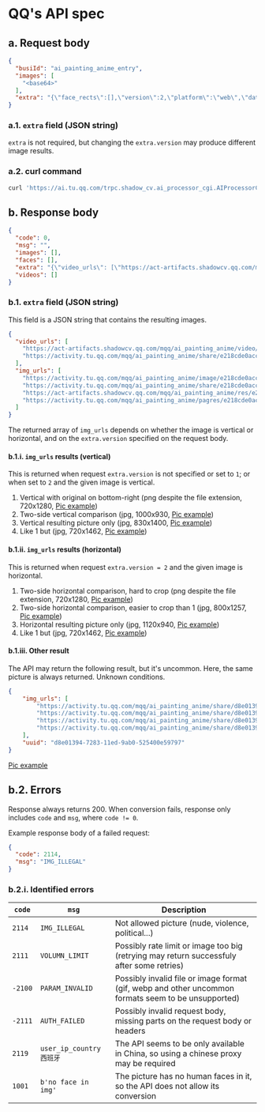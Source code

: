 # QQ's API spec

## a. Request body

```json
{
  "busiId": "ai_painting_anime_entry",
  "images": [
    "<base64>"
  ],
  "extra": "{\"face_rects\":[],\"version\":2,\"platform\":\"web\",\"data_report\":{\"parent_trace_id\":\"d5c3492b-037b-8dab-34bd-c1d7c85daef2\",\"root_channel\":\"\",\"level\":1}}"
}
```

### a.1. `extra` field (JSON string)

`extra` is not required, but changing the `extra.version` may produce different image results.

### a.2. curl command

```bash
curl 'https://ai.tu.qq.com/trpc.shadow_cv.ai_processor_cgi.AIProcessorCgi/Process' -X POST -H 'User-Agent: Mozilla/5.0 (X11; Linux x86_64; rv:106.0) Gecko/20100101 Firefox/106.0' -H 'Accept: application/json, text/plain, */*' -H 'Accept-Language: es,en-US;q=0.7,en;q=0.3' -H 'Accept-Encoding: gzip, deflate, br' -H 'Referer: https://h5.tu.qq.com/' -H 'Content-Type: application/json' -H 'Origin: https://h5.tu.qq.com' -H 'DNT: 1' -H 'Connection: keep-alive' -H 'Sec-Fetch-Dest: empty' -H 'Sec-Fetch-Mode: cors' -H 'Sec-Fetch-Site: same-site' --data-raw '{"busiId":"ai_painting_anime_entry","images":["<base64>"],"extra":"{\"face_rects\":[],\"version\":2,\"platform\":\"web\",\"data_report\":{\"parent_trace_id\":\"67abd766-8e57-4299-9464-f6e67b90be59\",\"root_channel\":\"\",\"level\":1}}"}'
```

## b. Response body

```json
{
  "code": 0,
  "msg": "",
  "images": [],
  "faces": [],
  "extra": "{\"video_urls\": [\"https://act-artifacts.shadowcv.qq.com/mqq/ai_painting_anime/video/e218cde0accb9b079814c49e91e7c98b_poqay.mp4\", \"https://activity.tu.qq.com/mqq/ai_painting_anime/share/e218cde0accb9b079814c49e91e7c98b_ms4wq.mp4\"], \"img_urls\": [\"https://activity.tu.qq.com/mqq/ai_painting_anime/image/e218cde0accb9b079814c49e91e7c98b_8tvrw.jpg\", \"https://activity.tu.qq.com/mqq/ai_painting_anime/share/e218cde0accb9b079814c49e91e7c98b_yayhn.jpg\", \"https://act-artifacts.shadowcv.qq.com/mqq/ai_painting_anime/res/e218cde0accb9b079814c49e91e7c98b_rpkpt.jpg\", \"https://activity.tu.qq.com/mqq/ai_painting_anime/pagres/e218cde0accb9b079814c49e91e7c98b_b4soo.jpg\"]}",
  "videos": []
}
```

### b.1. `extra` field (JSON string)

This field is a JSON string that contains the resulting images.

```json
{
  "video_urls": [
    "https://act-artifacts.shadowcv.qq.com/mqq/ai_painting_anime/video/e218cde0accb9b079814c49e91e7c98b_poqay.mp4",
    "https://activity.tu.qq.com/mqq/ai_painting_anime/share/e218cde0accb9b079814c49e91e7c98b_ms4wq.mp4"
  ],
  "img_urls": [
    "https://activity.tu.qq.com/mqq/ai_painting_anime/image/e218cde0accb9b079814c49e91e7c98b_8tvrw.jpg",
    "https://activity.tu.qq.com/mqq/ai_painting_anime/share/e218cde0accb9b079814c49e91e7c98b_yayhn.jpg",
    "https://act-artifacts.shadowcv.qq.com/mqq/ai_painting_anime/res/e218cde0accb9b079814c49e91e7c98b_rpkpt.jpg",
    "https://activity.tu.qq.com/mqq/ai_painting_anime/pagres/e218cde0accb9b079814c49e91e7c98b_b4soo.jpg"
  ]
}
```

The returned array of `img_urls` depends on whether the image is vertical or horizontal, and on the `extra.version` specified on the request body.

#### b.1.i. `img_urls` results (vertical)

This is returned when request `extra.version` is not specified or set to `1`; or when set to `2` and the given image is vertical.

1. Vertical with original on bottom-right (png despite the file extension, 720x1280, [Pic example](group1-pic1.png))
2. Two-side vertical comparison (jpg, 1000x930, [Pic example](group1-pic2.jpg))
3. Vertical resulting picture only (jpg, 830x1400, [Pic example](group1-pic3.jpg))
4. Like 1 but (jpg, 720x1462, [Pic example](group1-pic4.jpg))

#### b.1.ii. `img_urls` results (horizontal)

This is returned when request `extra.version = 2` and the given image is horizontal.

1. Two-side horizontal comparison, hard to crop (png despite the file extension, 720x1280, [Pic example](group2-pic1.png))
2. Two-side horizontal comparison, easier to crop than 1 (jpg, 800x1257, [Pic example](group2-pic2.jpg))
3. Horizontal resulting picture only (jpg, 1120x940, [Pic example](group2-pic3.jpg))
4. Like 1 but (jpg, 720x1462, [Pic example](group2-pic4.jpg))

#### b.1.iii. Other result

The API may return the following result, but it's uncommon. Here, the same picture is always returned. Unknown conditions.

```json
{
    "img_urls": [
        "https://activity.tu.qq.com/mqq/ai_painting_anime/share/d8e01394-7283-11ed-9ab0-525400e59797.jpg",
        "https://activity.tu.qq.com/mqq/ai_painting_anime/share/d8e01394-7283-11ed-9ab0-525400e59797.jpg",
        "https://activity.tu.qq.com/mqq/ai_painting_anime/share/d8e01394-7283-11ed-9ab0-525400e59797.jpg",
        "https://activity.tu.qq.com/mqq/ai_painting_anime/share/d8e01394-7283-11ed-9ab0-525400e59797.jpg"
    ],
    "uuid": "d8e01394-7283-11ed-9ab0-525400e59797"
}
```

[Pic example](group3-pic1.jpg)

## b.2. Errors

Response always returns 200. When conversion fails, response only includes `code` and `msg`, where `code != 0`.

Example response body of a failed request:

```json
{
  "code": 2114,
  "msg": "IMG_ILLEGAL"
}
```

### b.2.i. Identified errors

| `code`  | `msg`                 | Description                                                                                         |
|---------|-----------------------|-----------------------------------------------------------------------------------------------------|
| `2114`  | `IMG_ILLEGAL`         | Not allowed picture (nude, violence, political...)                                                  |
| `2111`  | `VOLUMN_LIMIT`        | Possibly rate limit or image too big (retrying may return successfuly after some retries)           |
| `-2100` | `PARAM_INVALID`       | Possibly invalid file or image format (gif, webp and other uncommon formats seem to be unsupported) |
| `-2111` | `AUTH_FAILED`         | Possibly invalid request body, missing parts on the request body or headers                         |
| `2119`  | `user_ip_country 西班牙` | The API seems to be only available in China, so using a chinese proxy may be required               |
| `1001`  | `b'no face in img'`   | The picture has no human faces in it, so the API does not allow its conversion                      |
